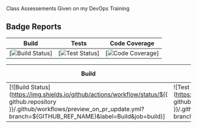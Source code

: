 Class Assessements Given on my DevOps Training

## Badge Reports

| Build | Tests | Code Coverage |
|--------|--------|--------|
| [![Build Status](https://img.shields.io/github/actions/workflow/status/jalantechnologies/boilerplate-mern/.github/workflows/preview_on_pr_update.yml?branch=main&label=Build&job=build)] | [![Test Status](https://img.shields.io/github/actions/workflow/status/jalantechnologies/boilerplate-mern/.github/workflows/preview_on_pr_update.yml?branch=main&label=Tests&job=checks)] | [![Code Coverage](https://img.shields.io/badge/Code%20Coverage-90%25-success?style=flat)] |


| Build | Tests | Code Coverage |
|--------|--------|--------|
| [![Build Status](https://img.shields.io/github/actions/workflow/status/${{ github.repository }}/.github/workflows/preview_on_pr_update.yml?branch=${GITHUB_REF_NAME}&label=Build&job=build)] | ![Test Status](https://img.shields.io/github/actions/workflow/status/${{ github.repository }}/.github/workflows/preview_on_pr_update.yml?branch=${GITHUB_REF_NAME}&label=Tests&job=checks) | ![Code Coverage](https://img.shields.io/badge/Code%20Coverage-90%25-success?style=flat) |



